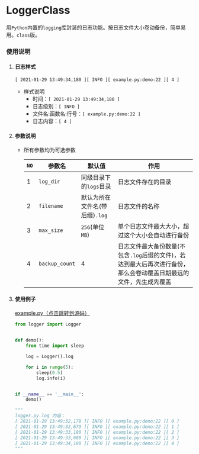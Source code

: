 # LoggerClass

用`Python`内置的`logging`库封装的日志功能。按日志文件大小卷动备份，简单易用。`class`版。

### 使用说明

1. #### 日志样式
    ```shell
    [ 2021-01-29 13:49:34,180 ][ INFO ][ example.py:demo:22 ][ 4 ]
    ```
    + 样式说明
        + 时间：`[ 2021-01-29 13:49:34,180 ]`
        + 日志级别：`[ INFO ]`
        + 文件名:函数名:行号：`[ example.py:demo:22 ]`
        + 日志内容：`[ 4 ]`

2. #### 参数说明
    + 所有参数均为可选参数

      |`NO` | 参数名 | 默认值| 作用 |
      |---|  ---  | ---  | --- |
      | 1  | `log_dir`        |同级目录下的`logs`目录| 日志文件存在的目录    |
      | 2  | `filename`       |默认为所在文件名(带后缀)`.log`|日志文件的名称  |
      | 3  | `max_size`       |`256`(单位`MB`)|单个日志文件最大大小，超过这个大小会自动进行备份|
      | 4  | `backup_count`   |4|日志文件最大备份数量(不包含`.log`后缀的文件)，若达到最大后再次进行备份，那么会卷动覆盖日期最远的文件，先生成先覆盖|

3. #### 使用例子   
   [example.py（点击跳转到源码）](example.py)
   ```python
   from logger import Logger
   
   
   def demo():
       from time import sleep
   
       log = Logger().log
   
       for i in range(5):
           sleep(0.5)
           log.info(i)
   
   
   if __name__ == '__main__':
       demo()
   
   """
   logger.py.log 内容：
   [ 2021-01-29 13:49:32,178 ][ INFO ][ example.py:demo:22 ][ 0 ]
   [ 2021-01-29 13:49:32,679 ][ INFO ][ example.py:demo:22 ][ 1 ]
   [ 2021-01-29 13:49:33,180 ][ INFO ][ example.py:demo:22 ][ 2 ]
   [ 2021-01-29 13:49:33,680 ][ INFO ][ example.py:demo:22 ][ 3 ]
   [ 2021-01-29 13:49:34,180 ][ INFO ][ example.py:demo:22 ][ 4 ]
   """
   ```

